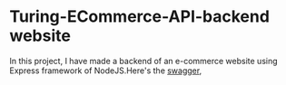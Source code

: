 # Turing-ECommerce-API-backend website

In this project, I have made a backend of an e-commerce website using Express framework of NodeJS.Here's the [swagger](https://backendapi.turing.com/docs/), 
